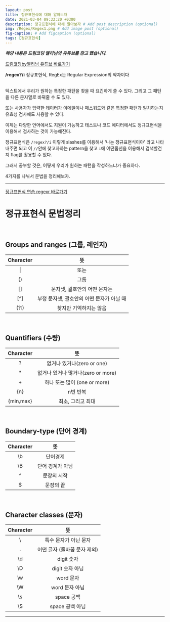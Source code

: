 ```yaml
---
layout: post
title: 정규표현식에 대해 알아보자
date: 2021-03-04 09:33:20 +0300
description: 정규표현식에 대해 알아보자 # Add post description (optional)
img: /Regex/Regex1.png # Add image post (optional)
fig-caption: # Add figcaption (optional)
tags: [정규표현식]
---
```


**_해당 내용은 드림코딩 엘리님의 유튜브를 참고 했습니다._**

[드림코딩by엘리님 유튜브 바로가기](https://www.youtube.com/watch?v=t3M6toIflyQ&t=330s)<br>

**/regex?/i**  정규표현식, RegEx는 Regular Expression의 약자이다<br><br>

텍스트에서 우리가 원하는 특정한 패턴을 찾을 때 요긴하게 쓸 수 있다. 그리고 그 패턴을 다른 문자열로 바꿔줄 수 도 있다.<br>

또는 사용자가 입력한 데이터가 이메일이나 패스워드와 같은 특정한 패턴과 일치하는지 유효성 검사에도 사용할 수 있다.<br>

이제는 다양한 언어에서도 지원이 가능하고 테스트나 코드 에디터에서도 정규표현식을 이용해서 검사하는 것이 가능해진다.<br>

정규표현식은 `/regex?/i` 이렇게 slashes를 이용해서 '나는 정규표현식이야' 라고 나타내주면 되고 이 `//`안에 찾고자하는 pattern을 찾고 `i`에 어떤옵션을 이용해서 검색할건지 flag를 활용할 수 있다.<br>

그래서 공부할 것은, 어떻게 우리가 원하는 패턴을 작성하느냐가 중요하다.<br>

4가지를 나눠서 문법을 정리해보자.<br>

---
[정규표현식 연습 regexr 바로가기](https://regexr.com/5mhou "정규표현식 연습 사이트")<br>


# 정규표현식 문법정리<br><br>


## Groups and ranges (그룹, 레인지)


|Character|뜻|
|:---:|:---:|
|&#124;|또는|
|()|그룹|
|[]|문자셋, 괄호안의 어떤 문자든|
|[^]|부정 문자셋, 괄호안의 어떤 문자가 아닐 때|
|(?:)|찾지만 기억하지는 않음|

<br>

## Quantifiers (수량)


|Character|뜻|
|:---:|:---:|
|?|없거나 있거나(zero or one)|
|*|없거나 있거나 많거나(zero or more)|
|+|하나 또는 많이 (one or more)|
|{n}|n번 반복|
|{min,max}|최소, 그리고 최대|

<br>

## Boundary-type (단어 경계)


|Character|뜻|
|:---:|:---:|
|\b|단어경계|
|\B|단어 경계가 아님|
|^|문장의 시작|
|$|문장의 끝|

<br>

## Character classes (문자)


|Character|뜻|
|:---:|:---:|
|\ |특수 문자가 아닌 문자|
|.|어떤 글자 (줄바꿈 문자 제외)|
|\d| digit 숫자|
|\D| digit 숫자 아님|
|\w| word 문자|
|\W| word 문자 아님|
|\s| space 공백|
|\S| space 공백 아님|

---


